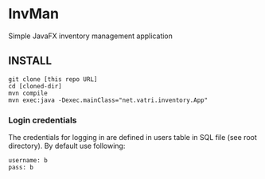 # InvMan
Simple JavaFX inventory management application

## INSTALL
```
git clone [this repo URL]
cd [cloned-dir]
mvn compile
mvn exec:java -Dexec.mainClass="net.vatri.inventory.App"
```
### Login credentials

The credentials for logging in are defined in users table in SQL file (see root directory).
By default use following:

```
username: b
pass: b
```
